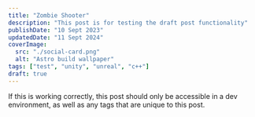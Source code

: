 ```yaml
---
title: "Zombie Shooter"
description: "This post is for testing the draft post functionality"
publishDate: "10 Sept 2023"
updatedDate: "11 Sept 2024"
coverImage:
  src: "./social-card.png"
  alt: "Astro build wallpaper"
tags: ["test", "unity", "unreal", "c++"]
draft: true
---
```


If this is working correctly, this post should only be accessible in a dev environment, as well as any tags that are unique to this post.
